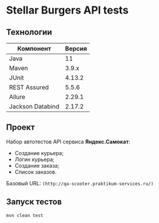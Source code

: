 # Stellar Burgers API tests

## Технологии
| Компонент | Версия |
|---|---|
| Java | 11 |
| Maven | 3.9.x |
| JUnit | 4.13.2 |
| REST Assured | 5.5.6 |
| Allure | 2.29.1 |
| Jackson Databind | 2.17.2 |

## Проект
Набор автотестов API сервиса **Яндекс.Самокат**:
- Создание курьера;
- Логин курьера;
- Создание заказа;
- Список заказов.

Базовый URL: `(http://qa-scooter.praktikum-services.ru/)`

## Запуск тестов
```bash
mvn clean test
